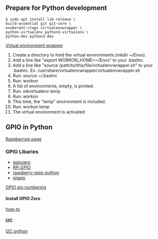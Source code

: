 ## Prepare for Python development
`$ sudo apt install lsb-release \`     
   `build-essential git git-core \`     
   `exuberant-ctags virtualenvwrapper \`     
   `python-virtualenv python3-virtualenv \`     
   `python-dev python3-dev`  
  
[Virtual environment wrapper](https://virtualenvwrapper.readthedocs.io/en/latest/)
1. Create a directory to hold the virtual environments.(mkdir ~/Envs).
2. Add a line like "export WORKON_HOME=~/Envs" to your .bashrc.
3. Add a line like "source /path/to/this/file/virtualenvwrapper.sh" to your .bashrc.
   Ex. /usr/share/virtualenvwrapper/virtualenvwrapper.sh
4. Run: source ~/.bashrc
5. Run: workon
6. A list of environments, empty, is printed.
7. Run: mkvirtualenv temp
8. Run: workon
9. This time, the "temp" environment is included.
10. Run: workon temp
11. The virtual environment is activated    

## GPIO in Python
[Raspberrypi page](https://www.raspberrypi.org/documentation/usage/gpio/python/README.md)
### GPIO Libaries
* [gpiozero](https://gpiozero.readthedocs.io/en/stable/)
* [RPi.GPIO](https://pypi.org/project/RPi.GPIO/)
* [raspberry-gpio-python](https://sourceforge.net/p/raspberry-gpio-python/wiki/Home/)
* [pigpio](https://pypi.org/project/pigpio/)  

[GPIO pin numbering](https://gpiozero.readthedocs.io/en/stable/recipes.html#pin-numbering)
#### Install GPIO Zero
[how-to](https://gpiozero.readthedocs.io/en/stable/installing.html#installing-gpio-zero)
#### I2C
[I2C python](https://www.instructables.com/id/Raspberry-Pi-I2C-Python/)
